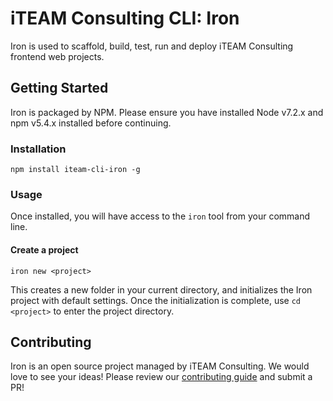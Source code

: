 # iTEAM Consulting CLI: Iron
Iron is used to scaffold, build, test, run and deploy iTEAM Consulting frontend web projects.

## Getting Started
Iron is packaged by NPM.  Please ensure you have installed Node v7.2.x and npm v5.4.x installed before continuing.
### Installation
```
npm install iteam-cli-iron -g
```
### Usage
Once installed, you will have access to the ```iron``` tool from your command line.
#### Create a project
```
iron new <project>
```
This creates a new folder in your current directory, and initializes the Iron project with default settings. Once the initialization is complete, use ```cd <project>``` to enter the project directory.

## Contributing
Iron is an open source project managed by iTEAM Consulting. We would love to see your ideas! Please review our [contributing guide](https://github.com/iteam-consulting/iteam-cli-iron/blob/master/CONTRIBUTING.md) and submit a PR!
